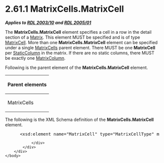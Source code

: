 <html dir="LTR" xmlns:mshelp="http://msdn.microsoft.com/mshelp" xmlns:ddue="http://ddue.schemas.microsoft.com/authoring/2003/5" xmlns:xlink="http://www.w3.org/1999/xlink" xmlns:tool="http://www.microsoft.com/tooltip">
    <head>
        <meta http-equiv="Content-Type" content="text/html; CHARSET=utf-8"></meta>
        <meta name="save" content="history"></meta>
        <title>2.61.1 MatrixCells.MatrixCell</title>
        <xml>
            <mshelp:toctitle title="2.61.1 MatrixCells.MatrixCell"></mshelp:toctitle>
            <mshelp:rltitle title="[MS-RDL]: MatrixCells.MatrixCell"></mshelp:rltitle>
            <mshelp:keyword index="A" term="d7d55e05-2470-4fe5-a4cf-7f2899014644"></mshelp:keyword>
            <mshelp:attr name="DCSext.ContentType" value="open specification"></mshelp:attr>
            <mshelp:attr name="AssetID" value="d7d55e05-2470-4fe5-a4cf-7f2899014644"></mshelp:attr>
            <mshelp:attr name="TopicType" value="kbRef"></mshelp:attr>
            <mshelp:attr name="DCSext.Title" value="[MS-RDL]: MatrixCells.MatrixCell" />
        </xml>
    </head>
    <body>
        <div id="header">
            <h1 class="heading">2.61.1 MatrixCells.MatrixCell</h1>
        </div>
        <div id="mainSection">
            <div id="mainBody">
                <div id="allHistory" class="saveHistory"></div>
                <div id="sectionSection0" class="section" name="collapseableSection">
                    

<p><b><i>Applies to </i></b><a href="a7e2ad00-07c8-4f6d-80ab-3ad55df7b233.html"><b><i>RDL 2003/10</i></b></a><b>
<i>and </i></b><a href="3ebe2912-4958-4832-b391-cad1f5e13338.html"><b><i>RDL 2005/01</i></b></a></p>

<p>The <b>MatrixCells.MatrixCell</b> element specifies a cell
in a row in the detail section of a <a href="25419c0a-c7c6-43d7-8ca5-1af842666dcb.html">Matrix</a>. This element MUST
be specified and is of type <a href="633bf979-190d-4b98-8571-84d25fb09ac9.html">MatrixCell</a>.
More than one <b>MatrixCells.MatrixCell</b> element can be specified under a
single <a href="bcb7e609-bf3c-49c8-a5eb-32866c0b4d58.html">MatrixCells</a>
parent element. There MUST be one <b>MatrixCell</b> per <a href="5ce81585-de46-403d-bfbf-feebaa70e46b.html">StaticColumn</a> in the
matrix. If there are no static columns, there MUST be exactly one <a href="6fac9dfd-e5b6-4cf9-bb09-48b375eeccb8.html">MatrixColumn</a>.</p>

<p>Following is the parent element of the <b>MatrixCells.MatrixCell</b>
element.</p>

<table>
 <thead>
  <tr>
   <th>
   <p>Parent elements</p>
   </th>
  </tr>
 </thead>
 <tr>
  <td>
  <p>MatrixCells</p>
  </td>
 </tr>
</table>

<p>The following is the XML Schema definition of the <b>MatrixCells.MatrixCell</b>
element.</p>

<dl>
<dd>
<div><pre> &lt;xsd:element name=&quot;MatrixCell&quot; type=&quot;MatrixCellType&quot; maxOccurs=&quot;unbounded&quot; /&gt;
</pre></div>
</dd></dl>


                </div>
            </div>
        </div>
    </body>
</html>